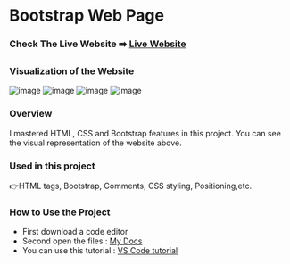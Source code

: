 # Bootstrap Web Page


### Check The Live Website ➡️ [Live Website](https://skycooper.github.io/bootstrapWeb/)


### Visualization of the Website
![image](https://user-images.githubusercontent.com/106506769/189526317-36c11978-3666-4c1f-9560-51c8a859a4da.png)
![image](https://user-images.githubusercontent.com/106506769/189526351-54e3807b-0a27-4a99-ac86-f04c2e4d9007.png)
![image](https://user-images.githubusercontent.com/106506769/189526401-27a9e79e-a757-4af6-b463-8ced1bc34d39.png)
![image](https://user-images.githubusercontent.com/106506769/189526415-1331280f-ff16-47f8-a593-6c8733ce03fd.png)


### Overview
I mastered HTML, CSS and Bootstrap features in this project. You can see the visual representation of the website above.

### Used in this project
👉HTML tags, Bootstrap, Comments, CSS styling, Positioning,etc.

### How to Use the Project
+ First download a code editor
+ Second open the files : [My Docs](https://github.com/SkyCooper/bootstrapWeb)
+ You can use this tutorial : [VS Code tutorial](https://www.youtube.com/watch?v=fJEbVCrEMSE)
